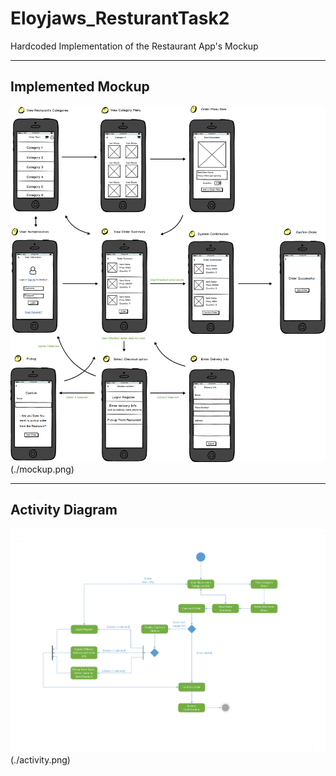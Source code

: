 # Eloyjaws_ResturantTask2
Hardcoded Implementation of the Restaurant App's Mockup

---

## Implemented Mockup
![mockup] (./mockup.png)

---

## Activity Diagram
![activity] (./activity.png)

[activity]: ./activity.png
[mockup]: ./mockup.png
